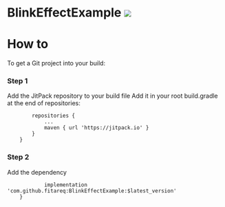 # BlinkEffectExample [![](https://jitpack.io/v/fitareq/BlinkEffectExample.svg)](https://jitpack.io/#fitareq/BlinkEffectExample)
# How to 
To get a Git project into your build:
### Step 1 
Add the JitPack repository to your build file
Add it in your root build.gradle at the end of repositories:

```allprojects {
		repositories {
			...
			maven { url 'https://jitpack.io' }
		}
	}
  ```
### Step 2
Add the dependency
```dependencies {
	        implementation 'com.github.fitareq:BlinkEffectExample:$latest_version'
	}
  ```
